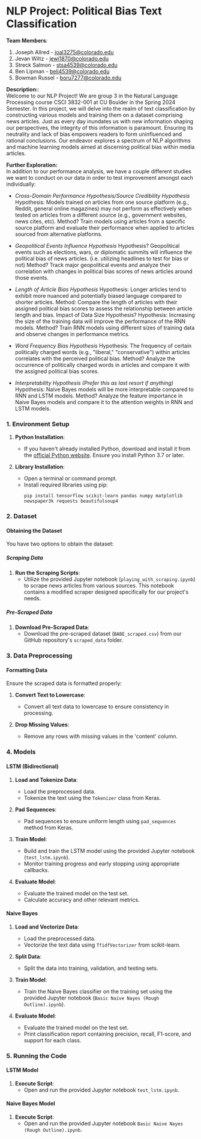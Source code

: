 # NLP Project: Political Bias Text Classification

**Team Members**:

1. Joseph Allred - joal3275@colorado.edu
2. Jevan Wiltz - jewi1870@colorado.edu
3. Streck Salmon - stsa4539@colorado.edu
4. Ben Lipman - beli4539@colorado.edu
5. Bowman Russel - boru7277@colorado.edu


**Description:**: <br/>
Welcome to our NLP Project! We are group 3 in the Natural Language Processing course CSCI 3832-001 at CU Boulder in the Spring 2024 Semester. In this project, we will delve into the realm of text classification by constructing various models and training them on a dataset comprising news articles. Just as every day inundates us with new information shaping our perspectives, the integrity of this information is paramount. Ensuring its neutrality and lack of bias empowers readers to form uninfluenced and rational conclusions. Our endeavor explores a spectrum of NLP algorithms and machine learning models aimed at discerning political bias within media articles.

**Further Exploration:** <br/>
In addition to our performance analysis, we have a couple different studies we want to conduct
on our data in order to test improvement amongst each individually:
* *Cross-Domain Performance Hypothesis/Source Credibility Hypothesis*
Hypothesis: Models trained on articles from one source platform (e.g., Reddit, general online magazines) may not perform as effectively when tested on articles from a different source (e.g., government websites, news cites, etc).
Method? Train models using articles from a specific source platform and evaluate their performance when applied to articles sourced from alternative platforms.

* *Geopolitical Events Influence Hypothesis*
Hypothesis? Geopolitical events such as elections, wars, or diplomatic summits will influence the political bias of news articles. (i.e. utilizing headlines to test for bias or not)
Method? Track major geopolitical events and analyze their correlation with changes in political bias scores of news articles around those events.

* *Length of Article Bias Hypothesis*
Hypothesis: Longer articles tend to exhibit more nuanced and potentially biased language compared to shorter articles.
Method: Compare the length of articles with their assigned political bias scores to assess the relationship between article length and bias.
Impact of Data Size Hypothesis?
Hypothesis: Increasing the size of the training data will improve the performance of the RNN models.
Method?  Train RNN models using different sizes of training data and observe changes in performance metrics.

* *Word Frequency Bias Hypothesis*
Hypothesis: The frequency of certain politically charged words (e.g., "liberal," "conservative") within articles correlates with the perceived political bias.
Method? Analyze the occurrence of politically charged words in articles and compare it with the assigned political bias scores.

* *Interpretability Hypothesis (Prefer this as last resort if anything)*
Hypothesis: Naive Bayes models will be more interpretable compared to RNN and LSTM models.
Method? Analyze the feature importance in Naive Bayes models and compare it to the attention weights in RNN and LSTM models.

### 1. Environment Setup

1. **Python Installation**:
   - If you haven't already installed Python, download and install it from the [official Python website](https://www.python.org/). Ensure you install Python 3.7 or later.

2. **Library Installation**:
   - Open a terminal or command prompt.
   - Install required libraries using pip:
     ```
     pip install tensorflow scikit-learn pandas numpy matplotlib newspaper3k requests beautifulsoup4
     ```

### 2. Dataset

#### Obtaining the Dataset

You have two options to obtain the dataset:

##### Scraping Data

1. **Run the Scraping Scripts**:
   - Utilize the provided Jupyter notebook (`playing_with_scraping.ipynb`) to scrape news articles from various sources. This notebook contains a modified scraper designed specifically for our project's needs.

##### Pre-Scraped Data

1. **Download Pre-Scraped Data**:
   - Download the pre-scraped dataset (`BABE_scraped.csv`) from our GitHub repository's `scraped_data` folder.

### 3. Data Preprocessing

#### Formatting Data

Ensure the scraped data is formatted properly:

1. **Convert Text to Lowercase**:
   - Convert all text data to lowercase to ensure consistency in processing.

2. **Drop Missing Values**:
   - Remove any rows with missing values in the 'content' column.

### 4. Models

#### LSTM (Bidirectional)

1. **Load and Tokenize Data**:
   - Load the preprocessed data.
   - Tokenize the text using the `Tokenizer` class from Keras.

2. **Pad Sequences**:
   - Pad sequences to ensure uniform length using `pad_sequences` method from Keras.

3. **Train Model**:
   - Build and train the LSTM model using the provided Jupyter notebook (`test_lstm.ipynb`).
   - Monitor training progress and early stopping using appropriate callbacks.

4. **Evaluate Model**:
   - Evaluate the trained model on the test set.
   - Calculate accuracy and other relevant metrics.

#### Naive Bayes

1. **Load and Vectorize Data**:
   - Load the preprocessed data.
   - Vectorize the text data using `TfidfVectorizer` from scikit-learn.

2. **Split Data**:
   - Split the data into training, validation, and testing sets.

3. **Train Model**:
   - Train the Naive Bayes classifier on the training set using the provided Jupyter notebook (`Basic Naive Nayes (Rough Outline).ipynb`).

4. **Evaluate Model**:
   - Evaluate the trained model on the test set.
   - Print classification report containing precision, recall, F1-score, and support for each class.

### 5. Running the Code

#### LSTM Model

1. **Execute Script**:
   - Open and run the provided Jupyter notebook `test_lstm.ipynb`.

#### Naive Bayes Model

1. **Execute Script**:
   - Open and run the provided Jupyter notebook `Basic Naive Nayes (Rough Outline).ipynb`.
